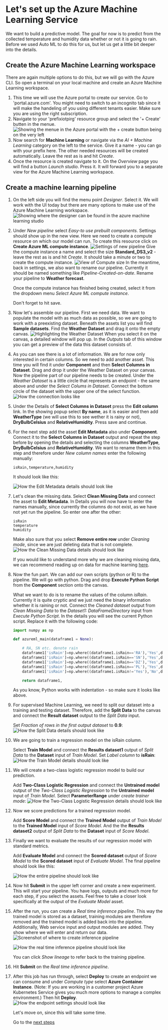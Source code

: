 # Let's set up the Azure Machine Learning Service

We want to build a predictive model. The goal for now is to predict from the collected temperature and humidity data whether or not it is going to rain. Before we used Auto ML to do this for us, but let us get a little bit deeper into the details.

## Create the Azure Machine Learning workspace

There are again multiple options to do this, but we will go with the Azure CLI. So open a terminal on your local machine and create an Azure Machine Learning workspace.

1. This time we will use the Azure portal to create our service. Go to 'portal.azure.com'. You might need to switch to an incognito tab since it will make the handeling of you using different tenants easier. Make sure you are using the right subscription.
1. Navigate to your 'prefixiotpirg' resource group and select the '+ Create' butten in the menue.
   ![Showing the menue in the Azure portal with the + create button being on the very left](/images/02newresources.png)
1. Now search for **Machine Learning** or navigate via the _AI + Machine Learning_ category on the left to the service. Give it a name - you can go with your prefix here. The other needed resources will be created automatically. Leave the rest as is and hit _Create_.
1. Once the resource is created navigate to it. On the _Overview_ page you will find a button _Launch studio_. Press it. It will forward you to a separate view for the Azure Machine Learning workspace.

## Create a machine learning pipeline

1. On the left side you will find the menu point _Designer_. Select it. We will work with the UI today but there are many options to make use of the Azure Machine Learning workspace.
   ![Showing where the designer can be found in the azure machine learning studio](/images/02designer.png)
1. Under _New pipeline_ select _Easy-to use prebuilt components_.
   Settings should show up in the new view. Here we need to create a compute resource on which our model can run. To create this resource click on **Create Azure ML compute instance**.
   ![Settings of new pipeline](/images/02compute.png)
   Give the compute instance a name and select the size **Standard_DS3_v2** - leave the rest as is and hit _Create_. It should take a minute or two to create the compute instance.
   ![View of Compute size](/images/02compute2.png)
   In the meantime, back in settings, we also want to rename our pipeline. Currently it should be named something like _Pipeline-Created-on-date_. Rename your pipeline to **Weather forecast**.

   Once the compute instance has finished being created, select it from the dropdown menu _Select Azure ML compute instance_.

   Don't forget to hit save.

1. Now let's assemble our pipeline. First we need data. We want to populate the model with as much data as possible, so we are going to work with a preexisting dataset. Beneath the assets list you will find **Sample datasets**. Find the **Weather Dataset** and drag it onto the empty canvas.
   ![Highlighting the Weather Dataset](/images/02dataset.png)
   When you select it on the canvas, a detailed window will pop up. In the _Outputs_ tab of this window you can get a preview of the data this dataset consists of.
1. As you can see there is a lot of information. We are for now only interested in certain columns. So we need to add another asset. This time you will find it under **Component** and then **Select Columns in Dataset**. Drag and drop it under the Weather Dataset on your canvas. Now the pipeline part of our pipeline needs to be created. Under the _Weather Dataset_ is a little circle that represents an endpoint - the same above and under the _Select Colums in Dataset_. Connect the bottom circle of the dataset with the upper one of the select function.
   ![How the connection looks like](/images/02pipeline.png)
1. Under the Details of **Select Columns in Dataset** press the **Edit column** link. In the showing popup select **By name**, as it is easier and then add **WeatherType** (we will use this to see wether it is rainy or not), **DryBulbCelsius** and **RelativeHumidity**. Press save and continue.
1. For the next step add the asset **Edit Metadata** also under **Component**. Connect it to the **Select Columns in Dataset** output and repeat the step before by opening the details and selecting the columns **WeatherType**, **DryBulbCelsius** and **RelativeHumidity**. We want to rename them in this step and therefore under _New column names_ enter the following manually:

   ```shell
   isRain,temperature,humidity
   ```

   It should look like this:

   ![How the Edit Metadata details should look like](/images/02metadata.png)

1. Let's clean the missing data.
   Select **Clean Missing Data** and connect the asset to **Edit Metadata**. In Details you will now have to enter the names manually, since currently the columns do not exist, as we have not yet run the pipeline. So enter one after the other:

   ```shell
   isRain
   temperature
   humidity
   ```

   Make also sure that you select **Remove entire row** under _Cleaning mode_, since we are just deleting data that is not complete.
   ![How the Clean Missing Data details should look like](/images/02clean.png)

   If you would like to understand more why we are cleaning missing data, we can recommend reading up on data for machine learning [here](https://docs.microsoft.com/en-us/learn/modules/introduction-to-data-for-machine-learning/).

1. Now the fun part. We can add our own scripts (python or R) to the pipeline. We will go with python.
   Drag and drop **Execute Python Script** from the **Component** section onto the canvas.

   What we want to do is to rename the values of the column _isRain_. Currently it is quite cryptic and we just need the binary information whether it is raining or not. Connect the _Cleaned dataset_ output from _Clean Missing Data_ to the _Dataset1: DataFrameDirectory_ input from _Execute Python Script_. In the details you will see the current Python script. Replace it with the following code:

   ```python
   import numpy as np

   def azureml_main(dataframe1 = None):

       # RA, SN etc. denote rain
       dataframe1['isRain']=np.where((dataframe1.isRain=='RA'),'Yes',dataframe1.isRain)
       dataframe1['isRain']=np.where((dataframe1.isRain=='SN'),'Yes',dataframe1.isRain)
       dataframe1['isRain']=np.where((dataframe1.isRain=='DZ'),'Yes',dataframe1.isRain)
       dataframe1['isRain']=np.where((dataframe1.isRain=='PL'),'Yes',dataframe1.isRain)
       dataframe1['isRain']=np.where((dataframe1.isRain!='Yes'),'No',dataframe1.isRain)

       return dataframe1,
   ```

   As you know, Python works with indentation - so make sure it looks like above.

1. For supervised Machine Learning, we need to split our dataset into a training and testing dataset. Therefore, add the **Split Data** to the canvas and connect the **Result dataset** output to the _Split Data_ input.

   Set _Fraction of rows in the first output dataset_ to **0.9**:
   ![How the Split Data details should look like](/images/02split.png)

1. We are going to train a regression model on the isRain column.

   Select **Train Model** and connect the **Results dataset1** output of _Split Data_ to the **Dataset** input of _Train Model_.
   Set _Label column_ to **isRain**:
   ![How the Train Model details should look like](/images/02train.png)

1. We will create a two-class logistic regression model to build our prediction.

   Add **Two-Class Logistic Regression** and connect the **Untrained model** output of the _Two-Class Logistic Regression_ to the **Untrained model** input of _Train Model_.
   Select **ParameterRange** under _create trainer mode_:
   ![How the Two-Class Logistic Regression details should look like](/images/02regression.png)

1. Now we score predictions for a trained regression model.

   Add **Score Model** and connect the **Trained Model** output of _Train Model_ to the **Trained Model** input of _Score Model_. And the the **Results dataset2** output of _Split Data_ to the **Dataset** input of _Score Model_.

1. Finally we want to evaluate the results of our regression model with standard metrics.

   Add **Evaluate Model** and connect the **Scored dataset** output of _Score Model_ to the **Scored dataset** input of _Evaluate Model_.
   The final pipeline should look like this:

   ![How the entire pipeline should look like](/images/02all.png)

1. Now hit **Submit** in the upper left corner and create a new experiment. This will start your pipeline. You have logs, outputs and much more for each step, if you select the assets. Feel free to take a closer look specifically at the output of the _Evaluate Model_ asset.
1. After the run, you can create a _Real time inference pipeline_. This way the trained model is stored as a dataset, training modules are therefore removed and the trained model is added back into the pipeline. Additionally, Web service input and output modules are added. They show where we will enter and return our data.
   ![Screenshot of where to create inference pipeline](/images/02inferencepipeline.png)

   ![How the real time inference pipeline should look like](/images/02rtip.png)

   You can click _Show lineage_ to refer back to the training pipeline.

1. Hit **Submit** on the _Real time inference pipeline_.
1. After this job has run through, select **Deploy** to create an endpoint we can consume and under _Compute type_ select **Azure Container Instance**.
   (Note: If you are working in a customer project Azure Kubernetes Service gives you much more options to manage a complex environment.) Then hit **Deploy**.
   ![How the endpoint settings should look like](/images/02endpoint.png)

   Let's move on, since this will take some time.

   Go to the [next steps](./02_emu_iothub.md)
